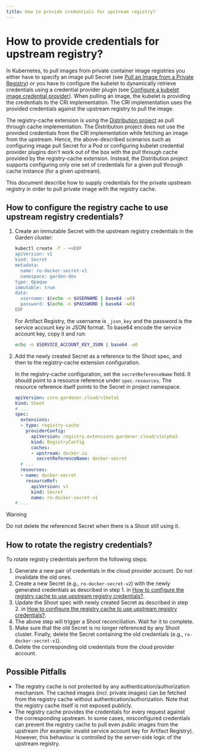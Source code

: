 ```yaml
---
title: How to provide credentials for upstream registry?
---
```


# How to provide credentials for upstream registry?

In Kubernetes, to pull images from private container image registries you either have to specify an image pull Secret (see [Pull an Image from a Private Registry](https://kubernetes.io/docs/tasks/configure-pod-container/pull-image-private-registry/)) or you have to configure the kubelet to dynamically retrieve credentials using a credential provider plugin (see [Configure a kubelet image credential provider](https://kubernetes.io/docs/tasks/administer-cluster/kubelet-credential-provider/)). When pulling an image, the kubelet is providing the credentials to the CRI implementation. The CRI implementation uses the provided credentials against the upstream registry to pull the image.

The registry-cache extension is using the [Distribution project](https://github.com/distribution/distribution) as pull through cache implementation. The Distribution project does not use the provided credentials from the CRI implementation while fetching an image from the upstream. Hence, the above-described scenarios such as configuring image pull Secret for a Pod or configuring kubelet credential provider plugins don't work out of the box with the pull through cache provided by the registry-cache extension.
Instead, the Distribution project supports configuring only one set of credentials for a given pull through cache instance (for a given upstream).

This document describe how to supply credentials for the private upstream registry in order to pull private image with the registry cache.

## How to configure the registry cache to use upstream registry credentials?

1. Create an immutable Secret with the upstream registry credentials in the Garden cluster:

   ```bash
   kubectl create -f - <<EOF
   apiVersion: v1
   kind: Secret
   metadata:
     name: ro-docker-secret-v1
     namespace: garden-dev
   type: Opaque
   immutable: true
   data:
     username: $(echo -n $USERNAME | base64 -w0)
     password: $(echo -n $PASSWORD | base64 -w0)
   EOF
   ```

   For Artifact Registry, the username is `_json_key` and the password is the service account key in JSON format. To base64 encode the service account key, copy it and run:

   ```bash
   echo -n $SERVICE_ACCOUNT_KEY_JSON | base64 -w0
   ```

1. Add the newly created Secret as a reference to the Shoot spec, and then to the registry-cache extension configuration.

   In the registry-cache configuration, set the `secretReferenceName` field. It should point to a resource reference under `spec.resources`. The resource reference itself points to the Secret in project namespace.

   ```yaml
   apiVersion: core.gardener.cloud/v1beta1
   kind: Shoot
   # ...
   spec:
     extensions:
     - type: registry-cache
       providerConfig:
         apiVersion: registry.extensions.gardener.cloud/v1alpha3
         kind: RegistryConfig
         caches:
         - upstream: docker.io
           secretReferenceName: docker-secret
     # ...
     resources:
     - name: docker-secret
       resourceRef:
         apiVersion: v1
         kind: Secret
         name: ro-docker-secret-v1
   # ...
   ```

> [!WARNING]
> Do not delete the referenced Secret when there is a Shoot still using it.

## How to rotate the registry credentials?

To rotate registry credentials perform the following steps:
1. Generate a new pair of credentials in the cloud provider account. Do not invalidate the old ones.
1. Create a new Secret (e.g., `ro-docker-secret-v2`) with the newly generated credentials as described in step 1. in [How to configure the registry cache to use upstream registry credentials?](#how-to-configure-the-registry-cache-to-use-upstream-registry-credentials).
1. Update the Shoot spec with newly created Secret as described in step 2. in [How to configure the registry cache to use upstream registry credentials?](#how-to-configure-the-registry-cache-to-use-upstream-registry-credentials).
1. The above step will trigger a Shoot reconciliation. Wait for it to complete.
1. Make sure that the old Secret is no longer referenced by any Shoot cluster. Finally, delete the Secret containing the old credentials (e.g., `ro-docker-secret-v1`).
1. Delete the corresponding old credentials from the cloud provider account.

## Possible Pitfalls

- The registry cache is not protected by any authentication/authorization mechanism. The cached images (incl. private images) can be fetched from the registry cache without authentication/authorization. Note that the registry cache itself is not exposed publicly.
- The registry cache provides the credentials for every request against the corresponding upstream. In some cases, misconfigured credentials can prevent the registry cache to pull even public images from the upstream (for example: invalid service account key for Artifact Registry). However, this behaviour is controlled by the server-side logic of the upstream registry.
